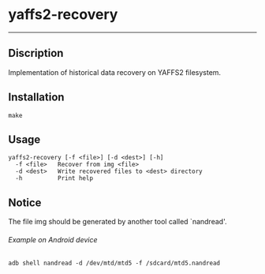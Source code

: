 # yaffs2-recovery #

***

## Discription ##

Implementation of historical data recovery on YAFFS2 filesystem.


## Installation ##

```
make
```


## Usage ##

```
yaffs2-recovery [-f <file>] [-d <dest>] [-h]
  -f <file>   Recover from img <file>
  -d <dest>   Write recovered files to <dest> directory
  -h          Print help
```

## Notice ##

The file img should be generated by another tool called `nandread'.

###### Example on Android device ######

```
adb shell nandread -d /dev/mtd/mtd5 -f /sdcard/mtd5.nandread
```

